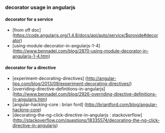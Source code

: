 ### decorator usage in angularjs

#### decorator for a service
- [from off doc] (https://code.angularjs.org/1.4.8/docs/api/auto/service/$provide#decorator)
- [using-module-decorator-in-angularjs-1-4] (http://www.bennadel.com/blog/2870-using-module-decorator-in-angularjs-1-4.htm)

#### decorator for a directive
- [experiment-decorating-directives] (http://angular-tips.com/blog/2013/09/experiment-decorating-directives/)
- [overriding-directive-definitions-in-angularjs] (http://www.bennadel.com/blog/2926-overriding-directive-definitions-in-angularjs.htm)
- [angular-hacking-core : brian ford] (http://briantford.com/blog/angular-hacking-core)
- [decorating-the-ng-click-directive-in-angularjs : stackoverflow] (http://stackoverflow.com/questions/18335574/decorating-the-ng-click-directive-in-angularjs)
